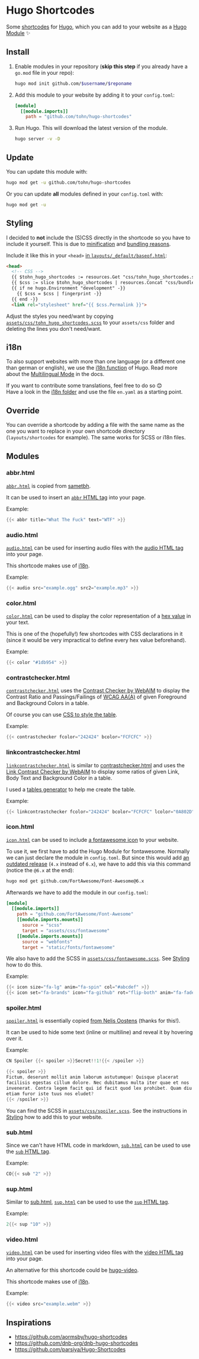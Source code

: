 # Hugo Shortcodes

Some [shortcodes][hugo_shortcodes] for [Hugo][], which you can add to
your website as a [Hugo Module][hugo_mods] :sparkles:

## Install

1. Enable modules in your repository (**skip this step** if you already
   have a `go.mod` file in your repo):

   ```bash
   hugo mod init github.com/$username/$reponame
   ```

2. Add this module to your website by adding it to your `config.toml`:

   ```toml
   [module]
     [[module.imports]]
       path = "github.com/tohn/hugo-shortcodes"
   ```

3. Run Hugo. This will download the latest version of the module.

   ```bash
   hugo server -v -D
   ```

## Update

You can update this module with:

```bash
hugo mod get -u github.com/tohn/hugo-shortcodes
```

Or you can update **all** modules defined in your `config.toml` with:

```bash
hugo mod get -u
```

## Styling

I decided to **not** include the (S)CSS directly in the shortcode so you
have to include it yourself. This is due to [minification][hugo_minify]
and [bundling reasons][hugo_bundle].

Include it like this in your `<head>` [in
`layouts/_default/baseof.html`][hugo_baseof]:

```html
<head>
  <!-- CSS -->
  {{ $tohn_hugo_shortcodes := resources.Get "css/tohn_hugo_shortcodes.scss" | toCSS }}
  {{ $css := slice $tohn_hugo_shortcodes | resources.Concat "css/bundle.css" | minify }}
  {{ if ne hugo.Environment "development" -}}
    {{ $css = $css | fingerprint -}}
  {{ end -}}
  <link rel="stylesheet" href="{{ $css.Permalink }}">
```

Adjust the styles you need/want by copying
[`assets/css/tohn_hugo_shortcodes.scss`][scss] to your `assets/css`
folder and deleting the lines you don't need/want.

## i18n

To also support websites with more than one language (or a different one
than german or english), we use the [i18n function][hugo_i18n] of Hugo.
Read more about the [Multilingual Mode][hugo_multilingual] in the docs.

If you want to contribute some translations, feel free to do so :blush:  
Have a look in the [i18n folder][i18n] and use the file `en.yaml` as a
starting point.

## Override

You can override a shortcode by adding a file with the same name as the
one you want to replace in your own shortcode directory
(`layouts/shortcodes` for example). The same works for SCSS or i18n
files.

## Modules

### abbr.html

[`abbr.html`][abbr] is copied from [sametbh][].

It can be used to insert an [`abbr` HTML tag][html_abbr] into your page.

Example:

```go
{{< abbr title="What The Fuck" text="WTF" >}}
```

### audio.html

[`audio.html`][audio] can be used for inserting audio files with the
[audio HTML tag][html_audio] into your page.

This shortcode makes use of [i18n](#i18n).

Example:

```go
{{< audio src="example.ogg" src2="example.mp3" >}}
```

### color.html

[`color.html`][color] can be used to display the color representation
of a [hex value][color_hex] in your text.

This is one of the (hopefully!) few shortcodes with CSS declarations in
it (since it would be very impractical to define every hex value
beforehand).

Example:

```go
{{< color "#1db954" >}}
```

### contrastchecker.html

[`contrastchecker.html`][contrastchecker] uses the [Contrast Checker by
WebAIM][webaim_cc] to display the Contrast Ratio and Passings/Failings
of [WCAG AA(A)][WCAG] of given Foreground and Background Colors in a
table.

Of course you can use [CSS to style the table][css_table].

Example:

```go
{{< contrastchecker fcolor="242424" bcolor="FCFCFC" >}}
```

### linkcontrastchecker.html

[`linkcontrastchecker.html`][linkcontrastchecker] is similar to
[contrastchecker.html](#contrastcheckerhtml) and uses the [Link Contrast
Checker by WebAIM][webaim_lcc] to display some ratios of given Link,
Body Text and Background Color in a table.

I used a [tables generator][tables_generator] to help me create the
table.

Example:

```go
{{< linkcontrastchecker fcolor="242424" bcolor="FCFCFC" lcolor="0A802D" >}}
```

### icon.html

[`icon.html`][icon] can be used to include [a fontawesome
icon][fontawesome] to your website.

To use it, we first have to add the Hugo Module for
fontawesome. Normally we can just declare the module in `config.toml`.
But since this would add [an outdated release][go_reddit] (`4.x` instead
of `6.x`), we have to add this via this command (notice the `@6.x` at
the end):

```bash
hugo mod get github.com/FortAwesome/Font-Awesome@6.x
```

Afterwards we have to add the module in our `config.toml`:

```toml
[module]
  [[module.imports]]
    path = "github.com/FortAwesome/Font-Awesome"
    [[module.imports.mounts]]
      source = "scss"
      target = "assets/css/fontawesome"
    [[module.imports.mounts]]
      source = "webfonts"
      target = "static/fonts/fontawesome"
```

We also have to add the SCSS in
[`assets/css/fontawesome.scss`][fontawesome_scss]. See [Styling][] how
to do this.

Example:

```go
{{< icon size="fa-lg" anim="fa-spin" col="#abcdef" >}}
{{< icon set="fa-brands" icon="fa-github" rot="flip-both" anim="fa-fade" >}}
```

### spoiler.html

[`spoiler.html`][spoiler] is essentially copied [from Nelis
Oostens][spoiler_src] (thanks for this!).

It can be used to hide some text (inline or multiline) and reveal it by
hovering over it.

Example:

```go
CN Spoiler {{< spoiler >}}Secret!!1!{{< /spoiler >}}

{{< spoiler >}}
Fictum, deserunt mollit anim laborum astutumque! Quisque placerat
facilisis egestas cillum dolore. Nec dubitamus multa iter quae et nos
invenerat. Contra legem facit qui id facit quod lex prohibet. Quam diu
etiam furor iste tuus nos eludet?
{{< /spoiler >}}
```

You can find the SCSS in [`assets/css/spoiler.scss`][spoiler_scss]. See
the instructions in [Styling][] how to add this to your website.

### sub.html

Since we can't have HTML code in markdown, [`sub.html`][sub] can be used
to use the [`sub` HTML tag][html_sub].

Example:

```go
CO{{< sub "2" >}}
```

### sup.html

Similar to [sub.html](#subhtml), [`sup.html`][sup] can be used to use the
[`sup` HTML tag][html_sup].

Example:

```go
2{{< sup "10" >}}
```

### video.html

[`video.html`][video] can be used for inserting video files with the
[video HTML tag][html_video] into your page.

An alternative for this shortcode could be
[hugo-video][video_alternative].

This shortcode makes use of [i18n](#i18n).

Example:

```go
{{< video src="example.webm" >}}
```

## Inspirations

* <https://github.com/aormsby/hugo-shortcodes>
* <https://github.com/dnb-org/dnb-hugo-shortcodes>
* <https://github.com/parsiya/Hugo-Shortcodes>

[Hugo]: https://gohugo.io
[Styling]: #styling
[WCAG]: https://www.w3.org/WAI/standards-guidelines/wcag/
[abbr]: ./layouts/shortcodes/abbr.html
[audio]: ./layouts/shortcodes/audio.html
[color]: ./layouts/shortcodes/color.html
[color_hex]: https://htmlcolorcodes.com
[contrastchecker]: ./layouts/shortcodes/contrastchecker.html
[css_table]: https://www.w3schools.com/css/css_table.asp
[fontawesome]: https://fontawesome.com
[fontawesome_scss]: ./assets/css/fontawesome.scss
[go_reddit]: https://www.reddit.com/r/golang/comments/b1d0rp/go_mod_issues_getting_the_exact_latest_version/
[html_abbr]: https://www.w3schools.com/tags/tag_abbr.asp
[html_audio]: https://www.w3schools.com/tags/tag_audio.asp
[html_sub]: https://www.w3schools.com/tags/tag_sub.asp
[html_sup]: https://www.w3schools.com/tags/tag_sup.asp
[html_video]: https://www.w3schools.com/tags/tag_video.asp
[hugo_baseof]: https://gohugo.io/templates/base/#define-the-base-template
[hugo_bundle]: https://gohugo.io/hugo-pipes/bundling/
[hugo_i18n]: https://gohugo.io/functions/i18n/
[hugo_minify]: https://gohugo.io/hugo-pipes/minification/
[hugo_mods]: https://gohugo.io/hugo-modules/
[hugo_multilingual]: https://gohugo.io/content-management/multilingual/
[hugo_shortcodes]: https://gohugo.io/content-management/shortcodes/
[i18n]: ./i18n
[icon]: ./layouts/shortcodes/icon.html
[linkcontrastchecker]: ./layouts/shortcodes/linkcontrastchecker.html
[sametbh]: https://www.sametbh.com/docs/64-programming/ides/atom/atom-hugo-shortcodes-snippets/
[scss]: ./assets/css/tohn_hugo_shortcodes.scss
[spoiler]: ./layouts/shortcodes/spoiler.html
[spoiler_scss]: ./assets/css/spoiler.scss
[spoiler_src]: https://oostens.me/posts/hugo-inline-spoiler-shortcode/
[sub]: ./layouts/shortcodes/sub.html
[sup]: ./layouts/shortcodes/sup.html
[tables_generator]: https://www.tablesgenerator.com/html_tables
[video]: ./layouts/shortcodes/video.html
[video_alternative]: https://github.com/martignoni/hugo-video
[webaim_cc]: https://webaim.org/resources/contrastchecker/
[webaim_lcc]: https://webaim.org/resources/linkcontrastchecker/
